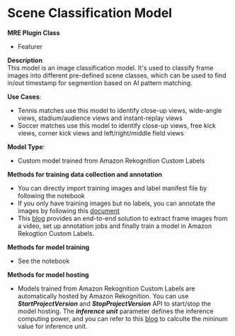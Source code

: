 # Scene Classification Model #

**MRE Plugin Class**
- Featurer

**Description**    
This model is an image classification model. It's used to classify frame images into different pre-defined scene classes, which can be used to find in/out timestamp for segmention based on AI pattern matching.


**Use Cases**:
- Tennis matches use this model to identify close-up views, wide-angle views, stadium/audience views and instant-replay views
- Soccer matches use this model to identify close-up views, free kick views, corner kick views and left/right/middle field views

**Model Type**:
- Custom model trained from Amazon Rekognition Custom Labels

**Methods for training data collection and annotation**
- You can directly import training images and label manifest file by following the notebook
- If you only have training images but no labels, you can annotate the images by following this [document](https://docs.aws.amazon.com/rekognition/latest/customlabels-dg/creating-datasets.html)
- This [blog](https://aws.amazon.com/blogs/machine-learning/part-1-end-to-end-solution-building-your-own-brand-detection-and-visibility-using-amazon-sagemaker-ground-truth-and-amazon-rekognition-custom-labels/) provides an end-to-end solution to extract frame images from a video, set up annotation jobs and finally train a model in Amazon Rekogtion Custom Labels.

**Methods for model training**  
- See the notebook  

**Methods for model hosting**
- Models trained from Amazon Rekognition Custom Labels are automatically hosted by Amazon Rekognition. You can use ***StartProjectVersion*** and ***StopProjectVersion*** API to start/stop the model hosting. The ***inference unit*** parameter defines the inference computing power, and you can refer to this [blog](https://aws.amazon.com/blogs/machine-learning/calculate-inference-units-for-an-amazon-rekognition-custom-labels-model/) to calculte the mininum value for inference unit. 


